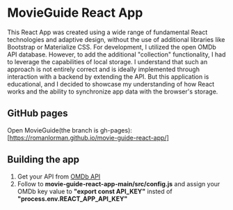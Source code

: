 # MovieGuide React App

This React App was created using a wide range of fundamental React technologies and adaptive design, without the use of additional libraries like Bootstrap or Materialize CSS. For development, I utilized the open OMDb API database. However, to add the additional "collection" functionality, I had to leverage the capabilities of local storage. I understand that such an approach is not entirely correct and is ideally implemented through interaction with a backend by extending the API. But this application is educational, and I decided to showcase my understanding of how React works and the ability to synchronize app data with the browser's storage.

## GitHub pages 
Open MovieGuide(the branch is gh-pages): [https://romanlorman.github.io/movie-guide-react-app/]

## Building the app
  1. Get your API from [OMDb API](https://www.omdbapi.com/)
  2. Follow to **movie-guide-react-app-main/src/config.js** and assign your OMDb key value to **"export const API_KEY"** insted of **"process.env.REACT_APP_API_KEY"**
     
